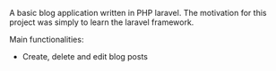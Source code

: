 

A basic blog application written in PHP laravel. The motivation for this project was simply to learn the laravel framework. 


Main functionalities:

- Create, delete and edit blog posts
